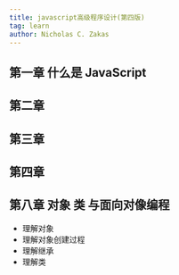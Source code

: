 ```yaml
---
title: javascript高级程序设计(第四版)
tag: learn
author: Nicholas C. Zakas
---
```


## 第一章 什么是 JavaScript

## 第二章

## 第三章

## 第四章

## 第八章 对象 类 与面向对像编程

- 理解对象
- 理解对象创建过程
- 理解继承
- 理解类
